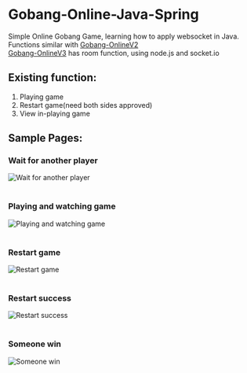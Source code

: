 # Gobang-Online-Java-Spring
Simple Online Gobang Game, learning how to apply websocket in Java.<br>
Functions similar with [Gobang-OnlineV2](https://github.com/ZhouYuxuan97/gobang-onlineV2)<br>
[Gobang-OnlineV3](https://github.com/ZhouYuxuan97/gobang-onlineV3) has room function, using node.js and socket.io

## Existing function:
1. Playing game<br>
2. Restart game(need both sides approved)<br>
3. View in-playing game<br>


## Sample Pages:
### Wait for another player
![Wait for another player](https://github.com/ZhouYuxuan97/ProjectImage/blob/master/Gobang-Online-Java/wait.png)<br><br>

### Playing and watching game
![Playing and watching game](https://github.com/ZhouYuxuan97/ProjectImage/blob/master/Gobang-Online-Java/in-game.png)<br><br>

### Restart game
![Restart game](https://github.com/ZhouYuxuan97/ProjectImage/blob/master/Gobang-Online-Java/restart.png)<br><br>

### Restart success
![Restart success](https://github.com/ZhouYuxuan97/ProjectImage/blob/master/Gobang-Online-Java/restartsuccess.png)<br><br>

### Someone win
![Someone win](https://github.com/ZhouYuxuan97/ProjectImage/blob/master/Gobang-Online-Java/win.png)<br><br>
